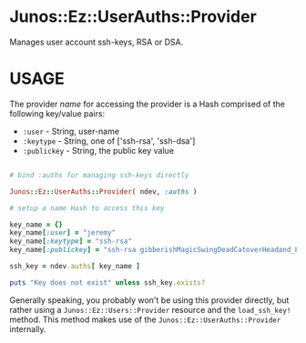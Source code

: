 # Junos::Ez::UserAuths::Provider

Manages user account ssh-keys, RSA or DSA.  

# USAGE

The provider *name* for accessing the provider is a Hash comprised of the following key/value pairs:

  - `:user` - String, user-name
  - `:keytype` - String, one of ['ssh-rsa', 'ssh-dsa']
  - `:publickey` - String, the public key value

```ruby

# bind :auths for managing ssh-keys directly

Junos::Ez::UserAuths::Provider( ndev, :auths )

# setup a name Hash to access this key

key_name = {}
key_name[:user] = "jeremy"
key_name[:keytype] = "ssh-rsa"
key_name[:publickey] = "ssh-rsa gibberishMagicSwingDeadCatoverHeadand_LetMeLoginFoo"

ssh_key = ndev.auths[ key_name ]

puts "Key does not exist" unless ssh_key.exists?
```

Generally speaking, you probably won't be using this provider directly, but rather using a 
`Junos::Ez::Users::Provider` resource and the `load_ssh_key!` method.  This method makes use of the `Junos::Ez::UserAuths::Provider` internally.
